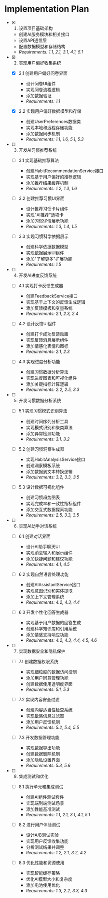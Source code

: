 # Implementation Plan

- [x] 1. 设置项目基础架构
  - 创建AI服务模块和相关接口
  - 设置API通信层
  - 配置数据模型和存储结构
  - _Requirements: 1.1, 2.1, 3.1, 4.1, 5.1_

- [x] 2. 实现用户偏好收集系统
  - [x] 2.1 创建用户偏好问卷界面
    - 设计问卷UI组件
    - 实现问卷流程逻辑
    - 添加数据验证
    - _Requirements: 1.1_
  
  - [x] 2.2 实现用户偏好数据模型和存储
    - 创建UserPreferences数据类
    - 实现本地和远程存储功能
    - 添加数据同步机制
    - _Requirements: 1.1, 1.6, 5.1, 5.3_

- [ ] 3. 开发AI习惯推荐系统
  - [ ] 3.1 实现基础推荐算法
    - 创建HabitRecommendationService接口
    - 实现基于用户偏好的推荐逻辑
    - 添加推荐结果缓存机制
    - _Requirements: 1.2, 1.3, 1.6_
  
  - [ ] 3.2 创建推荐习惯UI界面
    - 设计推荐习惯卡片组件
    - 实现"AI推荐"选项卡
    - 添加习惯详情展示功能
    - _Requirements: 1.3, 1.4, 1.5_
  
  - [ ] 3.3 实现习惯科学依据展示
    - 创建科学依据数据模型
    - 实现依据展示UI组件
    - 添加"了解更多"扩展功能
    - _Requirements: 1.5_

- [ ] 4. 开发AI进度反馈系统
  - [ ] 4.1 实现打卡反馈生成器
    - 创建FeedbackService接口
    - 实现基于上下文的反馈生成逻辑
    - 添加反馈模板和变量系统
    - _Requirements: 2.1, 2.3, 2.4_
  
  - [ ] 4.2 设计反馈UI组件
    - 创建打卡成功反馈动画
    - 实现反馈消息展示组件
    - 添加情感化表情和图标
    - _Requirements: 2.1, 2.3_
  
  - [ ] 4.3 实现进度分析功能
    - 创建习惯数据分析算法
    - 实现进度图表和可视化组件
    - 添加关键指标计算逻辑
    - _Requirements: 2.2, 2.5, 3.3_

- [ ] 5. 开发习惯数据分析系统
  - [ ] 5.1 实现习惯模式识别算法
    - 创建时间序列分析工具
    - 实现模式识别和聚类算法
    - 添加异常检测功能
    - _Requirements: 3.1, 3.2_
  
  - [ ] 5.2 创建习惯洞察生成器
    - 实现HabitAnalysisService接口
    - 创建洞察模板系统
    - 添加数据到文本转换逻辑
    - _Requirements: 3.2, 3.3, 3.5_
  
  - [ ] 5.3 设计数据可视化组件
    - 创建习惯趋势图表
    - 实现完成率和一致性指标组件
    - 添加交互式数据探索功能
    - _Requirements: 2.5, 3.3, 3.5_

- [ ] 6. 实现AI助手对话系统
  - [ ] 6.1 创建对话界面
    - 设计AI助手聊天UI
    - 实现消息输入和展示组件
    - 添加快捷问题和建议功能
    - _Requirements: 4.1, 4.5_
  
  - [ ] 6.2 实现自然语言处理功能
    - 创建AIAssistantService接口
    - 实现意图识别和实体提取
    - 添加上下文管理系统
    - _Requirements: 4.2, 4.3, 4.4_
  
  - [ ] 6.3 开发个性化回答生成器
    - 实现基于用户数据的回答生成
    - 创建科学知识库和引用系统
    - 添加情感支持响应功能
    - _Requirements: 4.2, 4.3, 4.4, 4.5, 4.6_

- [ ] 7. 实现数据安全和隐私保护
  - [ ] 7.1 创建数据权限系统
    - 实现细粒度的数据访问控制
    - 添加用户同意管理功能
    - 创建数据使用透明度界面
    - _Requirements: 5.1, 5.3_
  
  - [ ] 7.2 实现内容安全过滤
    - 创建内容适当性检查系统
    - 实现敏感信息过滤器
    - 添加用户反馈机制
    - _Requirements: 5.2, 5.4, 5.5_
  
  - [ ] 7.3 开发数据管理功能
    - 实现数据导出功能
    - 创建数据删除机制
    - 添加隐私设置界面
    - _Requirements: 5.3, 5.6_

- [ ] 8. 集成测试和优化
  - [ ] 8.1 执行单元和集成测试
    - 创建AI组件测试套件
    - 实现端到端测试场景
    - 添加性能基准测试
    - _Requirements: 1.1, 2.1, 3.1, 4.1, 5.1_
  
  - [ ] 8.2 进行用户体验测试
    - 设计A/B测试实验
    - 实现用户反馈收集功能
    - 分析测试结果并调整
    - _Requirements: 1.2, 2.1, 3.2, 4.2_
  
  - [ ] 8.3 优化性能和资源使用
    - 实现智能缓存策略
    - 优化AI模型大小和复杂度
    - 添加电池使用优化
    - _Requirements: 1.3, 2.2, 3.3, 4.3_